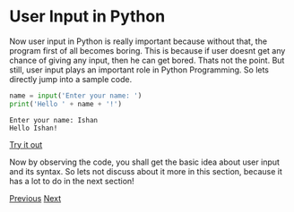 # User Input in Python

Now user input in Python is really important because without that, the program first of all becomes boring. This is because if user doesnt get any chance of giving any input, then he can get bored. Thats not the point. But still, user input plays an important role in Python Programming. So lets directly jump into a sample code.
```python
name = input('Enter your name: ')
print('Hello ' + name + '!')
```
```
Enter your name: Ishan
Hello Ishan!
```
[Try it out](https://onlinegdb.com/Bkty5Jhcv)

Now by observing the code, you shall get the basic idea about user input and its syntax. So lets not discuss about it more in this section, because it has a lot to do in the next section!

[Previous](data_types/bool.md)
[Next](loops.md)